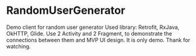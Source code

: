 # RandomUserGenerator
Demo client for random user generator
Used library: Retrofit, RxJava, OkHTTP, Glide.
Use 2 Activity and 2 Fragment, to demonstrate the connections between them and MVP UI design.
It is only demo. 
Thank for watching.
